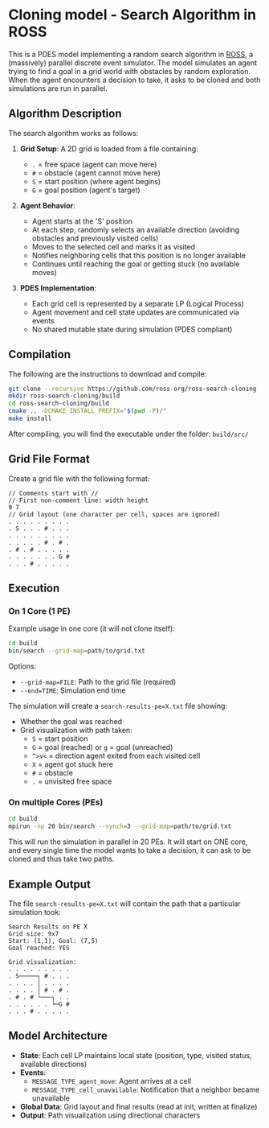 # Cloning model - Search Algorithm in ROSS

This is a PDES model implementing a random search algorithm in [ROSS][], a (massively) parallel discrete event simulator. The model simulates an agent trying to find a goal in a grid world with obstacles by random exploration. When the agent encounters a decision to take, it asks to be cloned and both simulations are run in parallel.

[ROSS]: https://github.com/ROSS-org/ROSS

## Algorithm Description

The search algorithm works as follows:

1. **Grid Setup**: A 2D grid is loaded from a file containing:
   - `.` = free space (agent can move here)
   - `#` = obstacle (agent cannot move here)
   - `S` = start position (where agent begins)
   - `G` = goal position (agent's target)

2. **Agent Behavior**:
   - Agent starts at the 'S' position
   - At each step, randomly selects an available direction (avoiding obstacles and previously visited cells)
   - Moves to the selected cell and marks it as visited
   - Notifies neighboring cells that this position is no longer available
   - Continues until reaching the goal or getting stuck (no available moves)

3. **PDES Implementation**:
   - Each grid cell is represented by a separate LP (Logical Process)
   - Agent movement and cell state updates are communicated via events
   - No shared mutable state during simulation (PDES compliant)

## Compilation

The following are the instructions to download and compile:

```bash
git clone --recursive https://github.com/ross-org/ross-search-cloning
mkdir ross-search-cloning/build
cd ross-search-cloning/build
cmake .. -DCMAKE_INSTALL_PREFIX="$(pwd -P)/"
make install
```

After compiling, you will find the executable under the folder: `build/src/`

## Grid File Format

Create a grid file with the following format:

```
// Comments start with //
// First non-comment line: width height
9 7
// Grid layout (one character per cell, spaces are ignored)
. . . . . . . . .
. S . . . # . . .
. . . . . . . . .
. . . . . # . # .
. # . # . . . . .
. . . . . . . G #
. . . # . . . . .
```

## Execution

### On 1 Core (1 PE)

Example usage in one core (it will not clone itself):

```bash
cd build
bin/search --grid-map=path/to/grid.txt
```

Options:
- `--grid-map=FILE`: Path to the grid file (required)
- `--end=TIME`: Simulation end time

The simulation will create a `search-results-pe=X.txt` file showing:
- Whether the goal was reached
- Grid visualization with path taken:
  - `S` = start position
  - `G` = goal (reached) or `g` = goal (unreached)
  - `^>v<` = direction agent exited from each visited cell
  - `X` = agent got stuck here
  - `#` = obstacle
  - `.` = unvisited free space

### On multiple Cores (PEs)

```bash
cd build
mpirun -np 20 bin/search --synch=3 --grid-map=path/to/grid.txt
```

This will run the simulation in parallel in 20 PEs. It will start on ONE core, and every single time the model wants to take a decision, it can ask to be cloned and thus take two paths.

## Example Output

The file `search-results-pe=X.txt` will contain the path that a particular simulation took:

```
Search Results on PE X
Grid size: 9x7
Start: (1,1), Goal: (7,5)
Goal reached: YES

Grid visualization:
. . . . . . . . .
. S─────┐ # . . .
. . . . │ . . . .
. . . . │ # . # .
. # . # └───┐ . .
. . . . . . └─G #
. . . # . . . . .
```

## Model Architecture

- **State**: Each cell LP maintains local state (position, type, visited status, available directions)
- **Events**:
  - `MESSAGE_TYPE_agent_move`: Agent arrives at a cell
  - `MESSAGE_TYPE_cell_unavailable`: Notification that a neighbor became unavailable
- **Global Data**: Grid layout and final results (read at init, written at finalize)
- **Output**: Path visualization using directional characters
